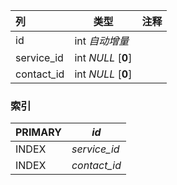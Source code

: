 | 列         | 类型               | 注释 |
| :--------- | ------------------ | ---- |
| id         | int *自动增量*     |      |
| service_id | int *NULL* [**0**] |      |
| contact_id | int *NULL* [**0**] |      |

### 索引

| PRIMARY | *id*         |
| :------ | ------------ |
| INDEX   | *service_id* |
| INDEX   | *contact_id* |